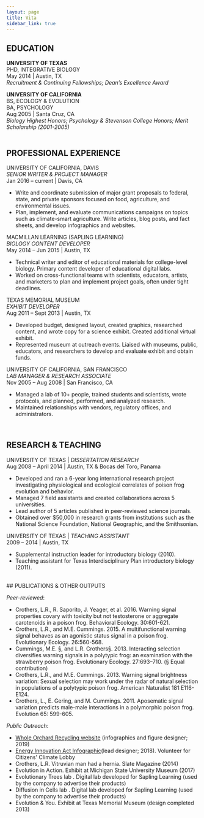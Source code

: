 ```yaml
---
layout: page
title: Vita
sidebar_link: true
---
```


## EDUCATION<br>
<strong>UNIVERSITY OF TEXAS</strong><br>
PHD, INTEGRATIVE BIOLOGY<br>
May 2014 | Austin, TX<br>
<em> Recruitment & Continuing Fellowships; Dean’s Excellence Award</em>

<strong>UNIVERSITY OF CALIFORNIA</strong><br>
BS, ECOLOGY & EVOLUTION<br>
BA, PSYCHOLOGY<br>
Aug 2005 | Santa Cruz, CA<br>
<em>Biology Highest Honors; Psychology & Stevenson College Honors; Merit Scholarship (2001-2005)</em>
<br><br>
## PROFESSIONAL EXPERIENCE<br>
UNIVERSITY OF CALIFORNIA, DAVIS<br>
<em>SENIOR WRITER & PROJECT MANAGER</em><br>
Jan 2016 – current | Davis, CA<br>
<ul>
<li>Write and coordinate submission of major grant proposals to federal, state, and
  private sponsors focused on food, agriculture, and environmental issues.</li>
<li>Plan, implement, and evaluate communications campaigns on topics such as
climate-smart agriculture. Write articles, blog posts, and fact sheets, and
  develop infographics and websites.</li></ul>
MACMILLAN LEARNING (SAPLING LEARNING)<br>
  <em>BIOLOGY CONTENT DEVELOPER</em><br>
May 2014 – Jun 2015 | Austin, TX<br>
<ul>
<li>Technical writer and editor of educational materials for college-level biology.
  Primary content developer of educational digital labs.</li>
<li>Worked on cross-functional teams with scientists, educators, artists, and
  marketers to plan and implement project goals, often under tight deadlines.</li></ul>
TEXAS MEMORIAL MUSEUM<br>
  <em>EXHIBIT DEVELOPER</em><br>
Aug 2011 – Sept 2013 | Austin, TX<br>
  <ul>
<li>Developed budget, designed layout, created graphics, researched content, and
  wrote copy for a science exhibit. Created additional virtual exhibit.</li>
<li>Represented museum at outreach events. Liaised with museums, public,
  educators, and researchers to develop and evaluate exhibit and obtain funds.</li></ul>
UNIVERSITY OF CALIFORNIA, SAN FRANCISCO<br>
  <em>LAB MANAGER & RESEARCH ASSOCIATE</em><br>
Nov 2005 – Aug 2008 | San Francisco, CA<br>
  <ul>
<li>Managed a lab of 10+ people, trained students and scientists, wrote protocols,
and planned, performed, and analyzed research.</li>
<li>Maintained relationships with vendors, regulatory offices, and administrators.</li></ul>
<br>

## RESEARCH & TEACHING<br>

UNIVERSITY OF TEXAS | <em>DISSERTATION RESEARCH</em><br>
Aug 2008 – April 2014 | Austin, TX & Bocas del Toro, Panama<br>
<ul>
<li>Developed and ran a 6-year long international research project investigating
  physiological and ecological correlates of poison frog evolution and behavior.</li>
  <li>Managed 7 field assistants and created collaborations across 5 universities.</li>
  <li>Lead author of 5 articles published in peer-reviewed science journals.</li>
<li>Obtained over $50,000 in research grants from institutions such as the
  National Science Foundation, National Geographic, and the Smithsonian.</li></ul>
  UNIVERSITY OF TEXAS | <em>TEACHING ASSISTANT</em><br>
2009 – 2014 | Austin, TX<br>
<ul>
  <li>Supplemental instruction leader for introductory biology (2010).</li>
  <li>Teaching assistant for Texas Interdisciplinary Plan introductory biology (2011).</li></ul>
  <br>
## PUBLICATIONS & OTHER OUTPUTS<br>

<em>Peer-reviewed</em>:
<ul>
<li>Crothers, L.R., R. Saporito, J. Yeager, et al. 2016. Warning signal properties
covary with toxicity but not testosterone or aggregate carotenoids in a poison
frog. Behavioral Ecology. 30:601-621.</li>
<li>Crothers, L.R., and M.E. Cummings. 2015. A multifunctional warning signal
behaves as an agonistic status signal in a poison frog. Evolutionary Ecology.
26:560-568.</li>
<li>Cummings, M.E. §, and L.R. Crothers§. 2013. Interacting selection diversifies
warning signals in a polytypic frog: an examination with the strawberry poison
frog. Evolutionary Ecology. 27:693–710. (§ Equal contribution)</li>
<li>Crothers, L.R., and M.E. Cummings. 2013. Warning signal brightness variation:
Sexual selection may work under the radar of natural selection in populations of
a polytypic poison frog. American Naturalist 181:E116-E124.</li>
<li>Crothers, L., E. Gering, and M. Cummings. 2011. Aposematic signal variation
predicts male-male interactions in a polymorphic poison frog. Evolution 65:
599-605.</li></ul>
<em>Public Outreach</em>:
<ul>
  <li><a href="https://orchardrecycling.ucdavis.edu/research">Whole Orchard Recycling website</a> (infographics and figure designer; 2019)
  <li><a href="https://energyinnovationact.org/how-it-works/">Energy Innovation Act Infographic</a>(lead designer; 2018). Volunteer for Citizens' Climate Lobby</li>
<li>Crothers, L.R. Vitruvian man had a hernia. Slate Magazine (2014)</li>
<li>Evolution in Action. Exhibit at Michigan State University Museum (2017)</li>
<li>Evolutionary Trees lab . Digital lab developed for Sapling Learning (used by the
company to advertise their products)</li>
<li>Diffusion in Cells lab . Digital lab developed for Sapling Learning (used by the
company to advertise their products)</li>
<li>Evolution & You. Exhibit at Texas Memorial Museum (design completed 2013)</li></ul>
